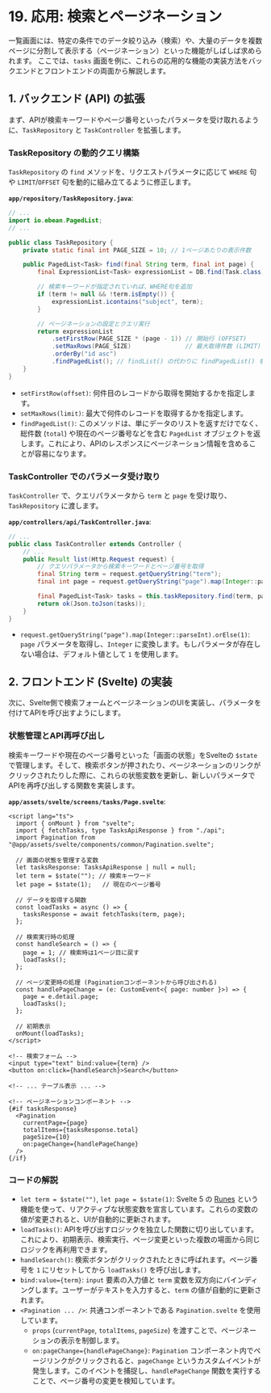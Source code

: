 # 19. 応用: 検索とページネーション

一覧画面には、特定の条件でのデータ絞り込み（検索）や、大量のデータを複数ページに分割して表示する（ページネーション）といった機能がしばしば求められます。
ここでは、`tasks` 画面を例に、これらの応用的な機能の実装方法をバックエンドとフロントエンドの両面から解説します。

## 1. バックエンド (API) の拡張

まず、APIが検索キーワードやページ番号といったパラメータを受け取れるように、`TaskRepository` と `TaskController` を拡張します。

### TaskRepository の動的クエリ構築

`TaskRepository` の `find` メソッドを、リクエストパラメータに応じて `WHERE` 句や `LIMIT`/`OFFSET` 句を動的に組み立てるように修正します。

**`app/repository/TaskRepository.java`**:
```java
// ...
import io.ebean.PagedList;
// ...

public class TaskRepository {
    private static final int PAGE_SIZE = 10; // 1ページあたりの表示件数

    public PagedList<Task> find(final String term, final int page) {
        final ExpressionList<Task> expressionList = DB.find(Task.class).where();

        // 検索キーワードが指定されていれば、WHERE句を追加
        if (term != null && !term.isEmpty()) {
            expressionList.icontains("subject", term);
        }

        // ページネーションの設定とクエリ実行
        return expressionList
            .setFirstRow(PAGE_SIZE * (page - 1)) // 開始行 (OFFSET)
            .setMaxRows(PAGE_SIZE)               // 最大取得件数 (LIMIT)
            .orderBy("id asc")
            .findPagedList(); // findList() の代わりに findPagedList() を使う
    }
}
```
- `setFirstRow(offset)`: 何件目のレコードから取得を開始するかを指定します。
- `setMaxRows(limit)`: 最大で何件のレコードを取得するかを指定します。
- `findPagedList()`: このメソッドは、単にデータのリストを返すだけでなく、総件数 (`total`) や現在のページ番号などを含む `PagedList` オブジェクトを返します。これにより、APIのレスポンスにページネーション情報を含めることが容易になります。

### TaskController でのパラメータ受け取り

`TaskController` で、クエリパラメータから `term` と `page` を受け取り、`TaskRepository` に渡します。

**`app/controllers/api/TaskController.java`**:
```java
// ...
public class TaskController extends Controller {
    // ...
    public Result list(Http.Request request) {
        // クエリパラメータから検索キーワードとページ番号を取得
        final String term = request.getQueryString("term");
        final int page = request.getQueryString("page").map(Integer::parseInt).orElse(1);

        final PagedList<Task> tasks = this.taskRepository.find(term, page);
        return ok(Json.toJson(tasks));
    }
}
```
- `request.getQueryString("page").map(Integer::parseInt).orElse(1)`:
  `page` パラメータを取得し、`Integer` に変換します。もしパラメータが存在しない場合は、デフォルト値として `1` を使用します。

## 2. フロントエンド (Svelte) の実装

次に、Svelte側で検索フォームとページネーションのUIを実装し、パラメータを付けてAPIを呼び出すようにします。

### 状態管理とAPI再呼び出し

検索キーワードや現在のページ番号といった「画面の状態」をSvelteの `$state` で管理します。そして、検索ボタンが押されたり、ページネーションのリンクがクリックされたりした際に、これらの状態変数を更新し、新しいパラメータでAPIを再呼び出しする関数を実装します。

**`app/assets/svelte/screens/tasks/Page.svelte`**:
```svelte
<script lang="ts">
  import { onMount } from "svelte";
  import { fetchTasks, type TasksApiResponse } from "./api";
  import Pagination from "@app/assets/svelte/components/common/Pagination.svelte";

  // 画面の状態を管理する変数
  let tasksResponse: TasksApiResponse | null = null;
  let term = $state(""); // 検索キーワード
  let page = $state(1);   // 現在のページ番号

  // データを取得する関数
  const loadTasks = async () => {
    tasksResponse = await fetchTasks(term, page);
  };

  // 検索実行時の処理
  const handleSearch = () => {
    page = 1; // 検索時は1ページ目に戻す
    loadTasks();
  };

  // ページ変更時の処理 (Paginationコンポーネントから呼び出される)
  const handlePageChange = (e: CustomEvent<{ page: number }>) => {
    page = e.detail.page;
    loadTasks();
  };

  // 初期表示
  onMount(loadTasks);
</script>

<!-- 検索フォーム -->
<input type="text" bind:value={term} />
<button on:click={handleSearch}>Search</button>

<!-- ... テーブル表示 ... -->

<!-- ページネーションコンポーネント -->
{#if tasksResponse}
  <Pagination
    currentPage={page}
    totalItems={tasksResponse.total}
    pageSize={10}
    on:pageChange={handlePageChange}
  />
{/if}
```

### コードの解説
- `let term = $state("")`, `let page = $state(1)`:
  Svelte 5 の [Runes](https://svelte.dev/blog/runes) という機能を使って、リアクティブな状態変数を宣言しています。これらの変数の値が変更されると、UIが自動的に更新されます。
- `loadTasks()`:
  APIを呼び出すロジックを独立した関数に切り出しています。これにより、初期表示、検索実行、ページ変更といった複数の場面から同じロジックを再利用できます。
- `handleSearch()`:
  検索ボタンがクリックされたときに呼ばれます。ページ番号を `1` にリセットしてから `loadTasks()` を呼び出します。
- `bind:value={term}`:
  `input` 要素の入力値と `term` 変数を双方向にバインディングします。ユーザーがテキストを入力すると、`term` の値が自動的に更新されます。
- `<Pagination ... />`:
  共通コンポーネントである `Pagination.svelte` を使用しています。
  - `props` (`currentPage`, `totalItems`, `pageSize`) を渡すことで、ページネーションの表示を制御します。
  - `on:pageChange={handlePageChange}`: `Pagination` コンポーネント内でページリンクがクリックされると、`pageChange` というカスタムイベントが発生します。このイベントを捕捉し、`handlePageChange` 関数を実行することで、ページ番号の変更を検知しています。
